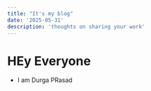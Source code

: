 ```yaml
---
title: "It's my blog"
date: '2025-05-31'
description: 'thoughts on sharing your work'
---
```


# HEy Everyone

- I am Durga PRasad
